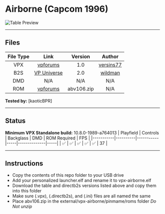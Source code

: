 # Airborne (Capcom 1996)

![Table Preview](https://vpuniverse.com/screenshots/monthly_2023_06/airborne_cab.png.2874ca98b961638249a9e4ebfc928c74.png)

---

## Files
| File Type | Link | Version | Author |
|:---------:|:----:|:-------:|:------:|
| VPX | [vpforums](https://vpuniverse.com/files/file/14791-airborne-capcom-1996/) | 1.0 | [versins77](https://vpuniverse.com/profile/29661-versins77/) |
| B2S | [VP Universe](https://vpuniverse.com/files/file/2184-airbornecapcom1996/) | 2.0 | [wildman](https://vpuniverse.com/profile/5-wildman/) |
| DMD | N/A | N/A | N/A |
| ROM | [vpforums](https://vpuniverse.com/files/file/1281-airborne-capcom-1996-abv106/) | abv106.zip | N/A |

**Tested by:** [kaoticBPR]

---

## Status
**Minimum VPX Standalone build:** 10.8.0-1989-a764013
| Playfield | Controls | Backglass | DMD | ROM Required | FPS | 
|-----------|----------|-----------|-----|--------------|-----|
| :white_check_mark: | :white_check_mark: | :white_check_mark: | :white_check_mark: | :white_check_mark: | 37 |

---

## Instructions
- Copy the contents of this repo folder to your USB drive
- Add your personalized launcher.elf and rename it to vpx-airborne.elf
- Download the table and directb2s versions listed above and copy them into this folder
- Make sure (.vpx), (.directb2s), and (.ini) files are all named the same
- Place abv106.zip in the external/vpx-airborne/pinmame/roms folder *Do Not unzip*
